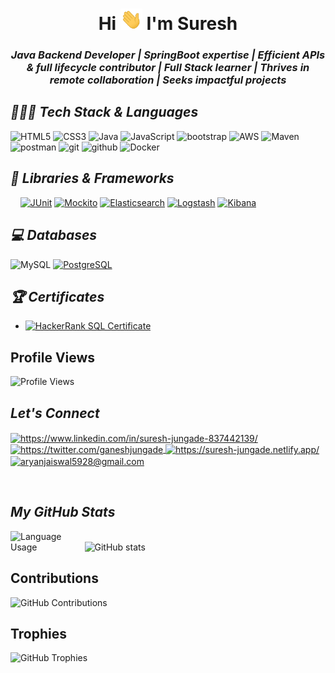 <!----------------------------------- Heading Section ------------------------------------>
<h1 align="center">
    Hi
    <img src="https://raw.githubusercontent.com/ABSphreak/ABSphreak/master/gifs/Hi.gif" width="35">
    I'm Suresh
</h1>

<!----------------------------------- About Section ------------------------------------>

<h3 align="center">
   <i> Java Backend Developer | SpringBoot expertise | Efficient APIs & full lifecycle contributor | Full Stack learner | Thrives in remote collaboration | Seeks impactful projects</i>
    
</h3



<br>
<!----------------------------------- Tech Stack Section ------------------------------------>

### <h2><i>👨🏻‍💻 Tech Stack & Languages</i></h2>
![HTML5](https://img.shields.io/badge/HTML5-E34F26?style=for-the-badge&logo=html5&logoColor=white)
![CSS3](https://img.shields.io/badge/CSS3-1572B6?style=for-the-badge&logo=css3&logoColor=white)
![Java](https://img.shields.io/badge/Java-ED8B00?style=for-the-badge&logo=java&logoColor=white)
![JavaScript](https://img.shields.io/badge/JavaScript-323330?style=for-the-badge&logo=javascript&logoColor=F7DF1E)
<img src="https://img.shields.io/badge/Bootstrap-563D7C?style=for-the-badge&logo=bootstrap&logoColor=white" alt="bootstrap" />
<img src="https://img.shields.io/badge/AWS-%23FF9900.svg?style=for-the-badge&logo=amazon-aws&logoColor=white" alt="AWS" />
    <img src="https://img.shields.io/badge/apache_maven-C71A36?style=for-the-badge&logo=apachemaven&logoColor=white" alt="Maven" />
     <img src="https://img.shields.io/badge/Postman-FF6C37?style=for-the-badge&logo=Postman&logoColor=white" alt="postman" />
<img src="https://img.shields.io/badge/Git-f44d27?style=for-the-badge&logo=git&logoColor=white" alt="git" />
<img src="https://img.shields.io/badge/GitHub-100000?style=for-the-badge&logo=github&logoColor=white" alt="github" />
<img src="https://img.shields.io/badge/Docker-2496ED?style=for-the-badge&logo=docker&logoColor=white" alt="Docker" />


### <h2><i>🚀 Libraries & Frameworks</i></h2>
<a href="" target="blank"><img src="https://img.shields.io/static/v1?style=for-the-badge&message=Spring&color=852100&label=" alt=""/></a>
<a href="" target="blank"><img src="https://img.shields.io/static/v1?style=for-the-badge&message=SpringBoot&color=00d09c&label=" alt="" /></a>
<a href="" target="blank"><img src="https://img.shields.io/static/v1?style=for-the-badge&message=Hibernate&color=000030&label=" alt=""/></a>
<a href="" target="blank"><img src="https://img.shields.io/static/v1?style=for-the-badge&message=JDBC&color=400030&label=" alt=""/></a>
[![JUnit](https://img.shields.io/badge/JUnit-25A162?style=for-the-badge&logo=junit5&logoColor=white)](https://junit.org/)
 [![Mockito](https://img.shields.io/badge/Mockito-EBAC54?style=for-the-badge&logo=mockito&logoColor=white)](https://site.mockito.org/)
 [![Elasticsearch](https://img.shields.io/badge/Elasticsearch-005571?style=for-the-badge&logo=elasticsearch&logoColor=white)](https://www.elastic.co/elasticsearch/)
[![Logstash](https://img.shields.io/badge/Logstash-FFA500?style=for-the-badge&logo=logstash&logoColor=black)](https://www.elastic.co/logstash/)
[![Kibana](https://img.shields.io/badge/Kibana-005571?style=for-the-badge&logo=kibana&logoColor=white)](https://www.elastic.co/kibana/)

### <h2><i>💻 Databases</i></h2>
![MySQL](https://img.shields.io/badge/MySQL-00000F?style=for-the-badge&logo=mysql&logoColor=white)
[![PostgreSQL](https://img.shields.io/badge/PostgreSQL-336791?style=for-the-badge&logo=postgresql&logoColor=white)](https://www.postgresql.org/)
 

### <h2><i>🏆 Certificates</i></h2>
- [![HackerRank SQL Certificate](https://img.shields.io/badge/HackerRank-SQL-47A248?style=for-the-badge&logo=hackerrank)](https://www.hackerrank.com/certificates/eaebd53d548a)


## Profile Views
![Profile Views](https://komarev.com/ghpvc/?username=sureshjungade&color=blueviolet&style=flat&label=Profile+Views&v=1200)

<!----------------------------------- Social Media Links Section ------------------------------------>

<h2><i>Let's Connect</i></h2>


<p align="left">
    <a href="https://www.linkedin.com/in/suresh-jungade-837442139/" target="_blank">
        <img align="center" src="https://img.shields.io/badge/LinkedIn-0077B5?style=for-the-badge&logo=linkedin&logoColor=white" alt="https://www.linkedin.com/in/suresh-jungade-837442139/" />
    </a>
    <a href="https://twitter.com/ganeshjungade">
        <img align="center" src="https://img.shields.io/badge/Twitter-1DA1F2?style=for-the-badge&logo=twitter&logoColor=white" alt="https://twitter.com/ganeshjungade" />
    </a>
    <a href="https://suresh-jungade.netlify.app/">
        <img align="center" src="https://img.shields.io/badge/Portfolio-18A303?style=for-the-badge&logo=ionic&logoColor=white" alt="https://suresh-jungade.netlify.app/" />
    </a>
    <a title="sjungade@gmai.com" href="mailto:sjungade@gmai.com">
        <img align="center" src="https://img.shields.io/badge/Gmail-D14836?style=for-the-badge&logo=gmail&logoColor=white" alt="aryanjaiswal5928@gmail.com" />
    </a>
</p>

<br>


 

<!----------------------------------- Star Section ------------------------------------>

 <h2><i>My GitHub Stats</i></h2>

<div style="display: inline-block;">
  <img src="https://github-readme-stats.vercel.app/api/top-langs/?username=sureshjungade&layout=compact&theme=dark&langs_count=6&hide=html,css" alt="Language Usage" style="width: 48%; display: inline-block; margin-right: 2%;" />

  <img src="https://github-readme-stats.vercel.app/api?username=sureshjungade&show_icons=true&count_private=true&theme=dark" alt="GitHub stats" style="width: 48%; display: inline-block;" />
</div>
  
 <!--------------------------------------------------------------------------------> 
  
 ## Contributions
![GitHub Contributions](https://github-readme-streak-stats.herokuapp.com/?user=sureshjungade&theme=dark)

## Trophies
![GitHub Trophies](https://github-profile-trophy.vercel.app/?username=sureshjungade&theme=darkhub)


<br/>
  
</p>
